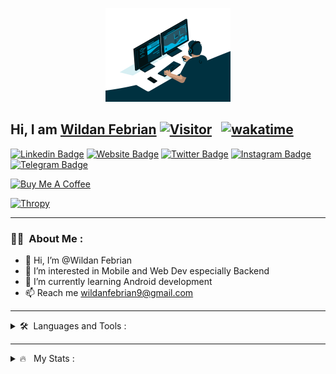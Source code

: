<p align="center"><img src="code.gif" width="200"/></p>

## Hi, I am [Wildan Febrian](https://wildf20.github.io) [![Visitor](https://komarev.com/ghpvc/?username=WildF20&style=flat-square&color=blue)](https://wildf20.github.io) &nbsp; [![wakatime](https://wakatime.com/badge/user/7a98b367-567a-4f63-b2b8-376ed9e84ac4.svg?style=flat-square)](https://wakatime.com/@7a98b367-567a-4f63-b2b8-376ed9e84ac4)

[![Linkedin Badge](https://img.shields.io/badge/-LinkedIn-0e76a8?style=flat-square&logo=Linkedin&logoColor=white)](https://linkedin.com/in/wildanfebrian)
[![Website Badge](https://img.shields.io/badge/Website-3b5998?style=flat-square&logo=google-chrome&logoColor=white)](https://wildf20.github.io)
[![Twitter Badge](https://img.shields.io/badge/-Twitter-00acee?style=flat-square&logo=Twitter&logoColor=white)](https://twitter.com/WildF20)
[![Instagram Badge](https://img.shields.io/badge/-Instagram-e4405f?style=flat-square&logo=Instagram&logoColor=white)](https://instagram.com/WildF20/)
[![Telegram Badge](https://img.shields.io/badge/-Telegram-0088cc?style=flat-square&logo=Telegram&logoColor=white)](https://t.me/WildF20)

<a href="https://www.buymeacoffee.com/WildF20" target="_blank"><img src="https://cdn.buymeacoffee.com/buttons/default-orange.png" alt="Buy Me A Coffee" height="41" width="174"></a>

[![Thropy](https://github-profile-trophy.vercel.app/?username=WildF20&theme=gruvbox)](https://github.com/ryo-ma/github-profile-trophy)

---

### :man_technologist: &nbsp;About Me :

- 👋 Hi, I’m @Wildan Febrian
- 👀 I’m interested in Mobile and Web Dev especially Backend
- 🌱 I’m currently learning Android development
- 📫 Reach me wildanfebrian9@gmail.com

---
<details>
  <summary> 🛠 &nbsp;Languages and Tools : </summary>
<br/>

### Programming Languages
<p>
  <img src="https://github.com/devicons/devicon/blob/master/icons/kotlin/kotlin-original.svg" title="Kotlin" alt="Kotlin" width="30" height ="30"/>&nbsp;
  <img src="https://github.com/devicons/devicon/blob/master/icons/java/java-original.svg" title="Java" alt="Java" width="30" height ="30"/>&nbsp;
  <img src="https://github.com/devicons/devicon/blob/master/icons/python/python-original.svg" title="Python3" alt="Python3" width="30" height ="30"/>&nbsp;
  <img src="https://github.com/devicons/devicon/blob/master/icons/html5/html5-original.svg" title="HTML5" alt="HTML5" width="30" height="30"/>&nbsp;
  <img src="https://github.com/devicons/devicon/blob/master/icons/css3/css3-original.svg"  title="CSS3" alt="CSS3" width="30" height="30"/>&nbsp;
  <img src="https://github.com/devicons/devicon/blob/master/icons/javascript/javascript-original.svg" title="JavaScript" alt="JavaScript" width="30" height="30"/>&nbsp;
  <img src="https://github.com/devicons/devicon/blob/master/icons/php/php-original.svg" title="PHP" alt="PHP" width="30" height ="30"/>&nbsp;
</p>
<hr/>

### Tools
<p>
  <img src="https://github.com/devicons/devicon/blob/master/icons/vscode/vscode-original.svg" title="Visual Studio Code" alt="VS Code" width="30" height="30"/>&nbsp;
  <img src="https://github.com/devicons/devicon/blob/master/icons/androidstudio/androidstudio-original.svg" title="Android Studio" alt="Android Studio" width="30" height="30"/>&nbsp;
  <img src="https://github.com/devicons/devicon/blob/master/icons/figma/figma-original.svg" title="figma" alt="Figma" width="30" height ="30"/>&nbsp;
  <img src="https://github.com/devicons/devicon/blob/master/icons/unity/unity-original.svg" title="Unity3D" alt="Unity3D" width="30" height ="30"/>&nbsp;
  <img src="https://github.com/devicons/devicon/blob/master/icons/blender/blender-original.svg" title="Blender3D" alt="Blender3D" width="30" height ="30"/>&nbsp;
  <img src="https://github.com/devicons/devicon/blob/master/icons/git/git-plain-wordmark.svg" title="Git" alt="Git" width="30" height ="30"/>&nbsp;
</p>
<hr/>

### Frameworks
###### JS Frameworks
<p>
  <img src="https://github.com/devicons/devicon/blob/master/icons/jquery/jquery-original-wordmark.svg" title="JQuery" alt="JQuery" width="30" height="30"/>&nbsp;
  <img src="https://github.com/devicons/devicon/blob/master/icons/vuejs/vuejs-original.svg" title="Vue JS" alt="Vue JS" width="30" height="30"/>&nbsp;
</p>

###### PHP Frameworks
<p>
  <img src="https://github.com/devicons/devicon/blob/master/icons/laravel/laravel-plain.svg" title="Laravel" alt="Laravel" width="30" height ="30"/>&nbsp;
</p>

###### CSS Frameworks
<p>
  <img src="https://github.com/devicons/devicon/blob/master/icons/bootstrap/bootstrap-original.svg"  title="Bootstrap 5" alt="Bootstrap 5" width="30" height="30"/>&nbsp;
  <img src="https://github.com/devicons/devicon/blob/master/icons/tailwindcss/tailwindcss-plain.svg"  title="Tailwind" alt="Tailwind" width="30" height="30"/>&nbsp;
</p>
<hr/>

### Databases
<p>
  <img src="https://github.com/devicons/devicon/blob/master/icons/mysql/mysql-original-wordmark.svg" title="MySql" alt="MySql" width="30" height ="30"/>&nbsp;  
</p>

</details>
  
---
<details>
  <summary>🔥 &nbsp; My Stats :</summary>
  </br>
  
  [![Streak Stats](https://wildf20-readme-streak-stats.herokuapp.com?user=WildF20&theme=dark&background=000000)](https://git.io/streak-stats)
  
  [![Github Stats](https://github-readme-stats-853z-wildf20.vercel.app/api?username=WildF20&theme=vision-friendly-dark&show_icons=true&count_private=true&include_all_commits=true&custom_title=Wildan%20Febrian%27s%20Github%20Stats%20%28Including%20Private%20Repo%29)](https://github.com/WildF20/github-readme-stats)

  [![Top Langs](https://github-readme-stats-853z-wildf20.vercel.app/api/top-langs/?username=WildF20&layout=compact&theme=vision-friendly-dark&langs_count=10)](https://github.com/WildF20/github-readme-stats)

  [![Wakatime](https://github-readme-stats-853z-wildf20.vercel.app/api/wakatime?username=WildF20&theme=vision-friendly-dark)](https://wakatime.com/@WildF20)

</details>

<!---
WildF20/WildF20 is a ✨ special ✨ repository because its `README.md` (this file) appears on your GitHub profile.
You can click the Preview link to take a look at your changes.
--->
